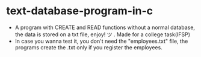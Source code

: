 # text-database-program-in-c
- A program with CREATE and READ functions without a normal database, the data is stored on a txt file, enjoy! ツ . Made for a college task(IFSP)
- In case you wanna test it, you don't need the "employees.txt" file, the programs create the .txt only if you register the employees.
